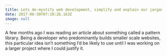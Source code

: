 ```yaml
---
title: Lets de-mystify web development, simplify and explain our jargon to all
date: 2017-06-30T07:10:26.163Z
image: null
---
```

A few months ago I was reading an article about something called a pattern library. Being a developer who predominantly builds smaller scale websites, this particular idea isn’t something I’d be likely to use until I was working on a larger project where I could justify it.